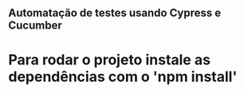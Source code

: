 ## Automatação de testes usando Cypress e Cucumber

# Para rodar o projeto instale as dependências com o 'npm install'